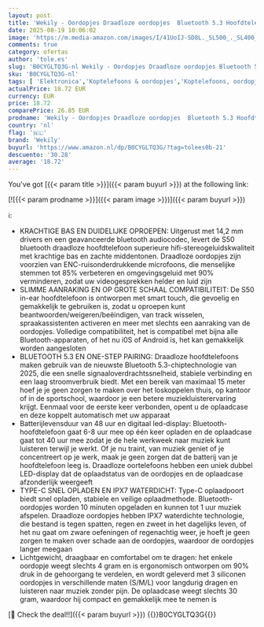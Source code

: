 ```yaml
---
layout: post
title: 'Wekily - Oordopjes Draadloze oordopjes  Bluetooth 5.3 Hoofdtelefoon 2025 NIEUWE Draadloze Oortelefoons  4 ENC Ruisonderdrukkende Microfoon  HiFi Stereo  48H Speeltijd Mini In Ear Bluetooth Oordopjes LED'
date: 2025-08-19 10:06:02
image: 'https://m.media-amazon.com/images/I/41UoIJ-SD8L._SL500_._SL400_.jpg'
comments: true
category: ofertas
author: 'tole.es'
slug: 'B0CYGLTQ3G-nl Wekily - Oordopjes Draadloze oordopjes Bluetooth 5.3...'
sku: 'B0CYGLTQ3G-nl'
tags: [ 'Elektronica','Koptelefoons & oordopjes','Koptelefoons, oordopjes & accessoires','Oordopjes','wekily','🇳🇱', ]
actualPrice: 18.72 EUR
currency: EUR
price: 18.72
comparePrice: 26.85 EUR
prodname: 'Wekily - Oordopjes Draadloze oordopjes  Bluetooth 5.3 Hoofdtelefoon 2025 NIEUWE Draadloze Oortelefoons  4 ENC Ruisonderdrukkende Microfoon  HiFi Stereo  48H Speeltijd Mini In Ear Bluetooth Oordopjes LED'
country: 'nl'
flag: '🇳🇱'
brand: 'Wekily'
buyurl: 'https://www.amazon.nl/dp/B0CYGLTQ3G/?tag=tolees0b-21'
descuento: '30.28'
average: '18.72'
---
```


You've got [{{< param title >}}]({{< param buyurl >}}) at the following link:

[![{{< param prodname >}}]({{< param image >}})]({{< param buyurl >}})

ℹ️:

- KRACHTIGE BAS EN DUIDELIJKE OPROEPEN: Uitgerust met 14,2 mm drivers en een geavanceerde bluetooth audiocodec, levert de S50 bluetooth draadloze hoofdtelefoon superieure hifi-stereogeluidskwaliteit met krachtige bas en zachte middentonen. Draadloze oordopjes zijn voorzien van ENC-ruisonderdrukkende microfoons, die menselijke stemmen tot 85% verbeteren en omgevingsgeluid met 90% verminderen, zodat uw videogesprekken helder en luid zijn
- SLIMME AANRAKING EN OP GROTE SCHAAL COMPATIBILITEIT: De S50 in-ear hoofdtelefoon is ontworpen met smart touch, die gevoelig en gemakkelijk te gebruiken is, zodat u oproepen kunt beantwoorden/weigeren/beëindigen, van track wisselen, spraakassistenten activeren en meer met slechts een aanraking van de oordopjes. Volledige compatibiliteit, het is compatibel met bijna alle Bluetooth-apparaten, of het nu i0S of Android is, het kan gemakkelijk worden aangesloten
- BLUETOOTH 5.3 EN ONE-STEP PAIRING: Draadloze hoofdtelefoons maken gebruik van de nieuwste Bluetooth 5.3-chiptechnologie van 2025, die een snelle signaaloverdrachtssnelheid, stabiele verbinding en een laag stroomverbruik biedt. Met een bereik van maximaal 15 meter hoef je je geen zorgen te maken over het loskoppelen thuis, op kantoor of in de sportschool, waardoor je een betere muziekluisterervaring krijgt. Eenmaal voor de eerste keer verbonden, opent u de oplaadcase en deze koppelt automatisch met uw apparaat
- Batterijlevensduur van 48 uur en digitaal led-display: Bluetooth-hoofdtelefoon gaat 6-8 uur mee op één keer opladen en de oplaadcase gaat tot 40 uur mee zodat je de hele werkweek naar muziek kunt luisteren terwijl je werkt. Of je nu traint, van muziek geniet of je concentreert op je werk, maak je geen zorgen dat de batterij van je hoofdtelefoon leeg is. Draadloze oortelefoons hebben een uniek dubbel LED-display dat de oplaadstatus van de oordopjes en de oplaadcase afzonderlijk weergeeft
- TYPE-C SNEL OPLADEN EN IPX7 WATERDICHT: Type-C oplaadpoort biedt snel opladen, stabiele en veilige oplaadmethode. Bluetooth-oordopjes worden 10 minuten opgeladen en kunnen tot 1 uur muziek afspelen. Draadloze oordopjes hebben IPX7 waterdichte technologie, die bestand is tegen spatten, regen en zweet in het dagelijks leven, of het nu gaat om zware oefeningen of regenachtig weer, je hoeft je geen zorgen te maken over schade aan de oordopjes, waardoor de oordopjes langer meegaan
- Lichtgewicht, draagbaar en comfortabel om te dragen: het enkele oordopje weegt slechts 4 gram en is ergonomisch ontworpen om 90% druk in de gehoorgang te verdelen, en wordt geleverd met 3 siliconen oordopjes in verschillende maten (S/M/L) voor langdurig dragen en luisteren naar muziek zonder pijn. De oplaadcase weegt slechts 30 gram, waardoor hij compact en gemakkelijk mee te nemen is

[🛒 Check the deal!!]({{< param buyurl >}})
{{<world>}}B0CYGLTQ3G{{</world>}}
